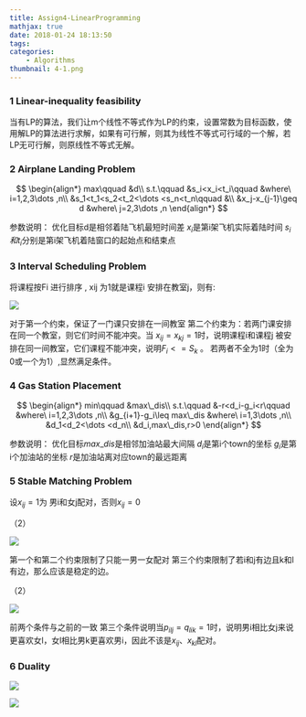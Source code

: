```yaml
---
title: Assign4-LinearProgramming
mathjax: true
date: 2018-01-24 18:13:50
tags:
categories:
	- Algorithms
thumbnail: 4-1.png
---
```


### 1 Linear-inequality feasibility

当有LP的算法，我们让m个线性不等式作为LP的约束，设置常数为目标函数，使用解LP的算法进行求解，如果有可行解，则其为线性不等式可行域的一个解，若LP无可行解，则原线性不等式无解。

### 2 Airplane Landing Problem 

$$
\begin{align*}
max\qquad &d\\
s.t.\qquad &s_i<x_i<t_i\qquad &where\ i=1,2,3\dots ,n\\
&s_1<t_1<s_2<t_2<\dots <s_n<t_n\qquad &\\
&x_j-x_{j-1}\geq d &where\ j=2,3\dots ,n
\end{align*}
$$

参数说明：
优化目标d是相邻着陆飞机最短时间差
$x_i$是第i架飞机实际着陆时间
$s_i和t_i$分别是第i架飞机着陆窗口的起始点和结束点

### 3 Interval Scheduling Problem 

将课程按Fi 进行排序 , xij 为1就是课程i 安排在教室j，则有: 

![](https://cdn.jsdelivr.net/gh/xmzzyo/Blog@master/source/_posts/Assign4-LinearProgramming/20190114111218.png)

对于第一个约束，保证了一门课只安排在一间教室
第二个约束为：若两门课安排在同一个教室，则它们时间不能冲突。当 $x_{ij} = x_{kj} = 1$时，说明课程i和课程j 被安排在同一间教室，它们课程不能冲突，说明$F_i <= S_k$ 。 若两者不全为1时（全为0或一个为1）,显然满足条件。 

### 4 Gas Station Placement 

$$
\begin{align*}
min\qquad &max\_dis\\
s.t.\qquad &-r<d_i-g_i<r\qquad &where\ i=1,2,3\dots ,n\\
&g_{i+1}-g_i\leq max\_dis &where\ i=1,3\dots ,n\\
&d_1<d_2<\dots <d_n\\
&d_i,max\_dis,r>0
\end{align*}
$$

参数说明：
优化目标$max\_dis$是相邻加油站最大间隔
$d_i$是第i个town的坐标
$g_i$是第i个加油站的坐标
$r$是加油站离对应town的最远距离

### 5 Stable Matching Problem 

设$x_{ij} = 1$为 男i和女j配对，否则$x_{ij} = 0$ 

（2）

![](https://cdn.jsdelivr.net/gh/xmzzyo/Blog@master/source/_posts/Assign4-LinearProgramming/20190114111250.png)

第一个和第二个约束限制了只能一男一女配对
第三个约束限制了若i和j有边且k和l有边，那么应该是稳定的边。 

（2）

![](https://cdn.jsdelivr.net/gh/xmzzyo/Blog@master/source/_posts/Assign4-LinearProgramming/20190114111302.png)

前两个条件与之前的一致
第三个条件说明当$p_{ilj}=q_{lik}=1$时，说明男i相比女j来说更喜欢女l，女l相比男k更喜欢男i，因此不该是$x_{ij}、x_{kl}$配对。 

### 6 Duality 

![](https://cdn.jsdelivr.net/gh/xmzzyo/Blog@master/source/_posts/Assign4-LinearProgramming/20190114111311.png)

![](https://cdn.jsdelivr.net/gh/xmzzyo/Blog@master/source/_posts/Assign4-LinearProgramming/20190114111320.png)